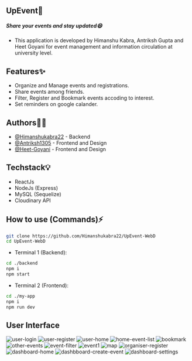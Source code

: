 
## UpEvent🎉
##### Share your events and stay updated😄
 - This application is developed by Himanshu Kabra, Antriksh Gupta and Heet Goyani for event management and information circulation at university level.

## Features✨
- Organize and Manage events and registrations.
- Share events among friends.
- Filter, Register and Bookmark events accoding to interest.
- Set reminders on google calander.


## Authors👨‍💻
- [@Himanshukabra22](https://www.github.com/Himanshukabra22) - Backend
- [@Antriksh1305](https://github.com/Antriksh1305) - Frontend and Design
- [@Heet-Goyani](https://github.com/Heet-Goyani) - Frontend and Design

## Techstack💡
- ReactJs
- NodeJs (Express)
- MySQL (Sequelize)
- Cloudinary API


## How to use (Commands)⚡
```bash
git clone https://github.com/Himanshukabra22/UpEvent-WebD
cd UpEvent-WebD
```

- Terminal 1 (Backend):
```bash
cd ./backend
npm i
npm start
```
- Terminal 2 (Frontend):
```bash
cd ./my-app
npm i
npm run dev
```

    
## User Interface

![user-login](./Screeshots/user-login.png)
![user-register](./Screeshots/user-register.png)
![user-home](./Screeshots/user-home.png)
![home-event-list](./Screeshots/home-event-list.png)
![bookmark](./Screeshots/bookmark.png)
![other-events](./Screeshots/other-events.png)
![event-filter](./Screeshots/event-filter.png)
![event1](./Screeshots/event-1.png)
![map](./Screeshots/event-1-map.png)
![organiser-register](./Screeshots/organiser-register.png)
![dashboard-home](./Screeshots/dashboard-home.png)
![dashbboard-create-event](./Screeshots/dashboard-createEvent.png)
![dashboard-settings](./Screeshots/dashboard-settings.png)
